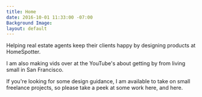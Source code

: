 ```yaml
---
title: Home
date: 2016-10-01 11:33:00 -07:00
Background Image: 
layout: default
---
```


Helping real estate agents keep their clients happy by designing products at HomeSpotter.

I am also making vids over at the YouTube's about getting by from living small in San Francisco.

If you're looking for some design guidance, I am available to take on small freelance projects, so please take a peek at some work here, and here.

